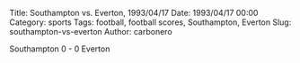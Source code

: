 Title: Southampton vs. Everton, 1993/04/17
Date: 1993/04/17 00:00
Category: sports
Tags: football, football scores, Southampton, Everton
Slug: southampton-vs-everton
Author: carbonero


Southampton 0 - 0 Everton
